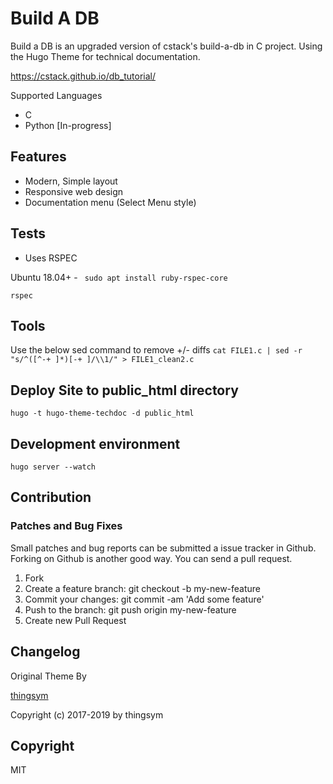 # Build A DB 

Build a DB is an upgraded version of cstack's build-a-db in C project. Using the Hugo Theme for technical documentation.

https://cstack.github.io/db_tutorial/

Supported Languages
- C
- Python [In-progress]


## Features

* Modern, Simple layout
* Responsive web design
* Documentation menu (Select Menu style)

## Tests
* Uses RSPEC

Ubuntu 18.04+  - ` sudo apt install ruby-rspec-core` 

`rspec` 

## Tools
Use the below sed command to remove +/- diffs
`cat FILE1.c | sed -r "s/^([^-+ ]*)[-+ ]/\\1/" > FILE1_clean2.c `


## Deploy Site to public_html directory

```
hugo -t hugo-theme-techdoc -d public_html
```

## Development environment

```
hugo server --watch
```

## Contribution

### Patches and Bug Fixes

Small patches and bug reports can be submitted a issue tracker in Github. Forking on Github is another good way. You can send a pull request.

1. Fork 
2. Create a feature branch: git checkout -b my-new-feature
3. Commit your changes: git commit -am 'Add some feature'
4. Push to the branch: git push origin my-new-feature
5. Create new Pull Request

## Changelog

Original Theme By

[thingsym](https://github.com/thingsym)

Copyright (c) 2017-2019 by thingsym


## Copyright
MIT 